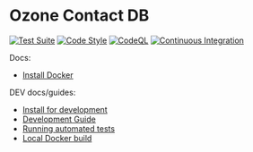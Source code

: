 # Ozone Contact DB

[![Test Suite](https://github.com/ozonesecretariat/contactdb/actions/workflows/tests.yml/badge.svg?branch=main)](https://github.com/ozonesecretariat/contactdb/actions/workflows/tests.yml)
[![Code Style](https://github.com/ozonesecretariat/contactdb/actions/workflows/lint.yml/badge.svg?branch=main)](https://github.com/ozonesecretariat/contactdb/actions/workflows/lint.yml)
[![CodeQL](https://github.com/ozonesecretariat/contactdb/actions/workflows/codeql.yml/badge.svg?branch=main)](https://github.com/ozonesecretariat/contactdb/actions/workflows/codeql.yml)
[![Continuous Integration](https://github.com/ozonesecretariat/contactdb/actions/workflows/ci.yml/badge.svg?branch=main)](https://github.com/ozonesecretariat/contactdb/actions/workflows/ci.yml)

Docs:

 - [Install Docker](docs/install_docker.md)

DEV docs/guides:

 - [Install for development](docs/install_develop.md)
 - [Development Guide](./docs/development_guide.md)
 - [Running automated tests](./docs/tests.md)
 - [Local Docker build](docs/local_docker_build.md)

